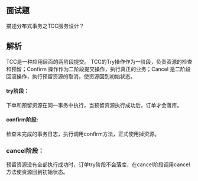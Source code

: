 ## 面试题

描述分布式事务之TCC服务设计？

## 解析

TCC是一种应用层面的两阶段提交。
TCC的Try操作作为一阶段，负责资源的检查和预留；Confirm 操作作为二阶段提交操作，执行真正的业务；Cancel 是二阶段回滚操作，执行预留资源的取消，使资源回到初始状态。

#### try阶段：

下单和预留资源在同一事务中执行，当预留资源执行成功后，订单才会落库。

#### confirm阶段:

检查未完成的事务日志，执行调用confirm方法，正式使用掉资源。

### cancel阶段：

预留资源没有全部执行成功时，订单try阶段不会落库，在cancel阶段调用cancel方法使资源回到初始状态。